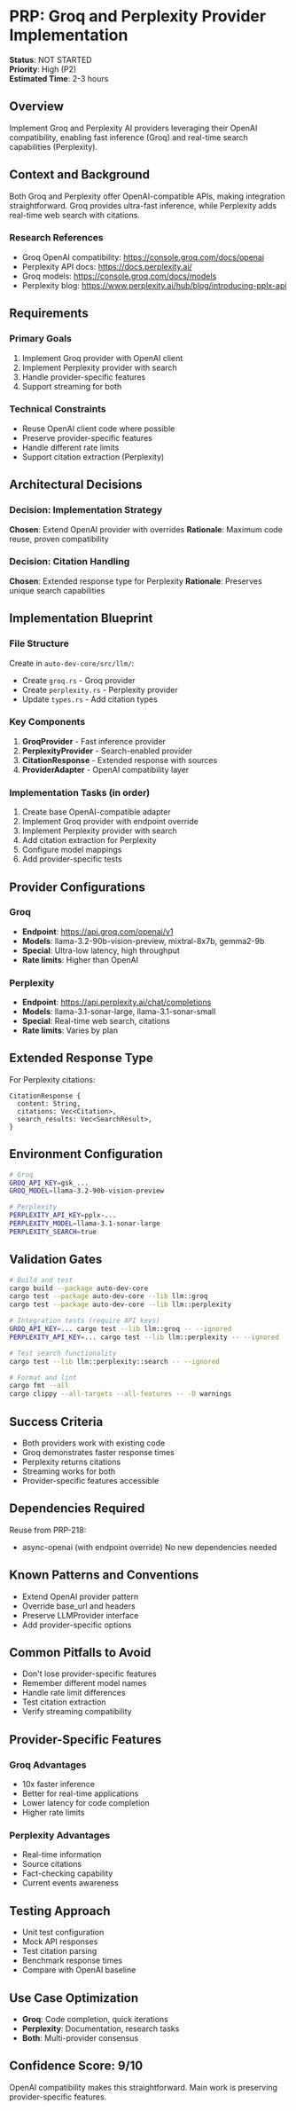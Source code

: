 # PRP: Groq and Perplexity Provider Implementation

**Status**: NOT STARTED  
**Priority**: High (P2)  
**Estimated Time**: 2-3 hours

## Overview
Implement Groq and Perplexity AI providers leveraging their OpenAI compatibility, enabling fast inference (Groq) and real-time search capabilities (Perplexity).

## Context and Background
Both Groq and Perplexity offer OpenAI-compatible APIs, making integration straightforward. Groq provides ultra-fast inference, while Perplexity adds real-time web search with citations.

### Research References
- Groq OpenAI compatibility: https://console.groq.com/docs/openai
- Perplexity API docs: https://docs.perplexity.ai/
- Groq models: https://console.groq.com/docs/models
- Perplexity blog: https://www.perplexity.ai/hub/blog/introducing-pplx-api

## Requirements

### Primary Goals
1. Implement Groq provider with OpenAI client
2. Implement Perplexity provider with search
3. Handle provider-specific features
4. Support streaming for both

### Technical Constraints
- Reuse OpenAI client code where possible
- Preserve provider-specific features
- Handle different rate limits
- Support citation extraction (Perplexity)

## Architectural Decisions

### Decision: Implementation Strategy
**Chosen**: Extend OpenAI provider with overrides
**Rationale**: Maximum code reuse, proven compatibility

### Decision: Citation Handling
**Chosen**: Extended response type for Perplexity
**Rationale**: Preserves unique search capabilities

## Implementation Blueprint

### File Structure
Create in `auto-dev-core/src/llm/`:
- Create `groq.rs` - Groq provider
- Create `perplexity.rs` - Perplexity provider
- Update `types.rs` - Add citation types

### Key Components
1. **GroqProvider** - Fast inference provider
2. **PerplexityProvider** - Search-enabled provider
3. **CitationResponse** - Extended response with sources
4. **ProviderAdapter** - OpenAI compatibility layer

### Implementation Tasks (in order)
1. Create base OpenAI-compatible adapter
2. Implement Groq provider with endpoint override
3. Implement Perplexity provider with search
4. Add citation extraction for Perplexity
5. Configure model mappings
6. Add provider-specific tests

## Provider Configurations

### Groq
- **Endpoint**: https://api.groq.com/openai/v1
- **Models**: llama-3.2-90b-vision-preview, mixtral-8x7b, gemma2-9b
- **Special**: Ultra-low latency, high throughput
- **Rate limits**: Higher than OpenAI

### Perplexity
- **Endpoint**: https://api.perplexity.ai/chat/completions
- **Models**: llama-3.1-sonar-large, llama-3.1-sonar-small
- **Special**: Real-time web search, citations
- **Rate limits**: Varies by plan

## Extended Response Type

For Perplexity citations:
```
CitationResponse {
  content: String,
  citations: Vec<Citation>,
  search_results: Vec<SearchResult>,
}
```

## Environment Configuration

```bash
# Groq
GROQ_API_KEY=gsk_...
GROQ_MODEL=llama-3.2-90b-vision-preview

# Perplexity
PERPLEXITY_API_KEY=pplx-...
PERPLEXITY_MODEL=llama-3.1-sonar-large
PERPLEXITY_SEARCH=true
```

## Validation Gates

```bash
# Build and test
cargo build --package auto-dev-core
cargo test --package auto-dev-core --lib llm::groq
cargo test --package auto-dev-core --lib llm::perplexity

# Integration tests (require API keys)
GROQ_API_KEY=... cargo test --lib llm::groq -- --ignored
PERPLEXITY_API_KEY=... cargo test --lib llm::perplexity -- --ignored

# Test search functionality
cargo test --lib llm::perplexity::search -- --ignored

# Format and lint
cargo fmt --all
cargo clippy --all-targets --all-features -- -D warnings
```

## Success Criteria
- Both providers work with existing code
- Groq demonstrates faster response times
- Perplexity returns citations
- Streaming works for both
- Provider-specific features accessible

## Dependencies Required
Reuse from PRP-218:
- async-openai (with endpoint override)
No new dependencies needed

## Known Patterns and Conventions
- Extend OpenAI provider pattern
- Override base_url and headers
- Preserve LLMProvider interface
- Add provider-specific options

## Common Pitfalls to Avoid
- Don't lose provider-specific features
- Remember different model names
- Handle rate limit differences
- Test citation extraction
- Verify streaming compatibility

## Provider-Specific Features

### Groq Advantages
- 10x faster inference
- Better for real-time applications
- Lower latency for code completion
- Higher rate limits

### Perplexity Advantages
- Real-time information
- Source citations
- Fact-checking capability
- Current events awareness

## Testing Approach
- Unit test configuration
- Mock API responses
- Test citation parsing
- Benchmark response times
- Compare with OpenAI baseline

## Use Case Optimization
- **Groq**: Code completion, quick iterations
- **Perplexity**: Documentation, research tasks
- **Both**: Multi-provider consensus

## Confidence Score: 9/10
OpenAI compatibility makes this straightforward. Main work is preserving provider-specific features.
